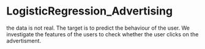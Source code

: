 # LogisticRegression_Advertising
the data is not real. The target is to predict the behaviour of the user. We investigate the features of the users to check whether the user clicks on the advertisment.
